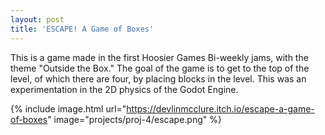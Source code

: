 ```yaml
---
layout: post
title: 'ESCAPE! A Game of Boxes'
---
```


This is a game made in the first Hoosier Games Bi-weekly jams, with the theme "Outside the Box." The goal of the game is to get to the top of the level, of which there are four, by placing blocks in the level. This was an experimentation in the 2D physics of the Godot Engine.

{% include image.html url="https://devlinmcclure.itch.io/escape-a-game-of-boxes" image="projects/proj-4/escape.png" %}
